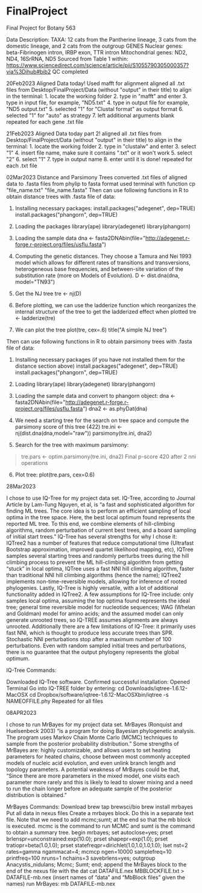 # FinalProject
Final Project for Botany 563

Data Description:
    TAXA: 12 cats from the Pantherine lineage, 3 cats from the domestic lineage, and 2 cats from the outgroup
    GENES
        Nuclear genes: beta-Fibrinogen intron, IRBP exon, TTR intron
        Mitochondrial genes: ND2, ND4, 16SrRNA, ND5
    Sourced from Table 1 within: https://www.sciencedirect.com/science/article/pii/S1055790305000357?via%3Dihub#bib2
    QC completed


20Feb2023
Aligned Data today!
Used mafft for alignment
aligned all .txt files from Desktop/FinalProject/Data (without "output" in their title)
to align in the terminal:
    1. locate the working folder
    2. type in "mafft" and enter
    3. type in input file, for example, "ND5.txt"
    4. type in output file for example, "ND5 output.txt"
    5. selected "1" for "Clustal format" as output format
    6. selected "1" for "auto" as strategy
    7. left additional arguments blank
repeated for each gene .txt file


21Feb2023
Aligned Data today part 2!
aligned all .txt files from Desktop/FinalProject/Data (without "output" in their title)
to align in the terminal:
    1. locate the working folder
    2. type in "clustalw" and enter
    3. select "1"
    4. insert file name, make sure it contains ".txt" or it won't work
    5. select  "2" 
    6. select "1"
    7. type in output name
    8. enter until it is done! 
repeated for each .txt file




02Mar2023
Distance and Parsimony Trees
converted .txt files of aligned data to .fasta files from phylip to fasta format
used terminal with function cp "file_name.txt" "file_name.fasta"
Then can use following functions in R to obtain distance trees with .fasta file of data:
1) Installing necessary packages:
install.packages("adegenet", dep=TRUE)
install.packages("phangorn", dep=TRUE)

2) Loading the packages
library(ape)
library(adegenet)
library(phangorn)

3) Loading the sample data
dna <- fasta2DNAbin(file="http://adegenet.r-forge.r-project.org/files/usflu.fasta")

4) Computing the genetic distances. They choose a Tamura and Nei 1993 model which allows for different rates of transitions and transversions, heterogeneous base frequencies, and between-site variation of the substitution rate (more on Models of Evolution).
D <- dist.dna(dna, model="TN93")

5) Get the NJ tree
tre <- nj(D)

6) Before plotting, we can use the ladderize function which reorganizes the internal structure of the tree to get the ladderized effect when plotted
tre <- ladderize(tre)

7) We can plot the tree
plot(tre, cex=.6)
title("A simple NJ tree")

Then can use following functions in R to obtain parsimony trees with .fasta file of data:
1) Installing necessary packages (if you have not installed them for the distance section above)
install.packages("adegenet", dep=TRUE)
install.packages("phangorn", dep=TRUE)

2) Loading
library(ape)
library(adegenet)
library(phangorn)

3) Loading the sample data and convert to phangorn object:
dna <- fasta2DNAbin(file="http://adegenet.r-forge.r-project.org/files/usflu.fasta")
dna2 <- as.phyDat(dna)

4) We need a starting tree for the search on tree space and compute the parsimony score of this tree (422)
tre.ini <- nj(dist.dna(dna,model="raw"))
parsimony(tre.ini, dna2)

5) Search for the tree with maximum parsimony:
> tre.pars <- optim.parsimony(tre.ini, dna2)
Final p-score 420 after  2 nni operations

6) Plot tree:
plot(tre.pars, cex=0.6)



28Mar2023

I chose to use IQ-Tree for my project data set. IQ-Tree, according to Journal Article by Lam-Tung Nguyen, et al, is “a fast and sophisticated algorithm for finding ML trees. The core idea is to perform an efficient sampling of local optima in the tree space. Here, the best local optimum found represents the reported ML tree. To this end, we combine elements of hill-climbing algorithms, random perturbation of current best trees, and a board sampling of initial start trees.” 
IQ-Tree has several strengths for why I chose it: IQTree2 has a number of features that reduce computational time (Ultrafast Bootstrap approximation, improved quartet likelihood mapping, etc), IQTree samples several starting trees and randomly perturbs trees during the hill climbing process to prevent the ML hill-climbing algorithm from getting “stuck” in local optima, IQTree uses a fast NNI hill climbing algorithm, faster than traditional NNI hill climbing algorithms (hence the name); IQTree2 implements non-time-reversible models, allowing for inference of rooted phylogenies. Lastly, IQ-Tree is highly versatile, with a lot of additional functionality added in IQTree2. 
A few assumptions for IQ-Tree include: only samples local optima, assuming the top optima found represents the ideal tree; general time reversible model for nucleotide sequences; WAG (Whelan and Goldman) model for amino acids; and the assumed model can only generate unrooted trees, so IQ-TREE assumes alignments are always unrooted. 
Additionally there are a few limitations of IQ-Tree: it primarily uses fast NNI, which is thought to produce less accurate trees than SPR. Stochastic NNI perturbations stop after a maximum number of 100 perturbations. Even with random sampled initial trees and perturbations, there is no guarantee that the output phylogeny represents the global optimum. 

IQ-Tree Commands:

Downloaded IQ-Tree software. 
Confirmed successful installation: 
Opened Terminal
Go into IQ-TREE folder by entering:
 cd Downloads/iqtree-1.6.12-MacOSX
cd Dropbox/software/iqtree-1.6.12-MacOSXbin/iqtree -s NAMEOFFILE.phy
Repeated for all files





08APR2023

I chose to run MrBayes for my project data set. MrBayes (Ronquist and Huelsenbeck 2003) “is a program for doing Bayesian phylogenetic analysis. The program uses Markov Chain Monte Carlo (MCMC) techniques to sample from the posterior probability distribution.” Some strengths of MrBayes are:  highly customizable, and allows users to set heating parameters for heated chains, choose between most commonly accepted models of nucleic acid evolution, and even unlink branch length and topology parameters. A potential weakness of MrBayes could be that, “Since there are more parameters in the mixed model, one visits each parameter more rarely and this is likely to lead to slower mixing and a need to run the chain longer before an adequate sample of the posterior distribution is obtained.” 


MrBayes Commands: 
Download
brew tap brewsci/bio
brew install mrbayes
Put all data in nexus files
Create a mrbayes block. Do this in a separate text file. Note that we need to add mcmc;sumt; at the end so that the mb block is executed. mcmc is the command to run MCMC and sumt is the command to obtain a summary tree.
begin mrbayes;
 set autoclose=yes;
 prset brlenspr=unconstrained:exp(10.0);
 prset shapepr=exp(1.0);
 prset tratiopr=beta(1.0,1.0);
 prset statefreqpr=dirichlet(1.0,1.0,1.0,1.0);
 lset nst=2 rates=gamma ngammacat=4;
 mcmcp ngen=10000 samplefreq=10 printfreq=100 nruns=1 nchains=3 savebrlens=yes; outgroup Anacystis_nidulans;
 Mcmc;
 Sumt;
end;
append the MrBayes block to the end of the nexus file with the dat
cat DATAFILE.nex MBBLOCKFILE.txt > DATAFILE-mb.nex (insert names of “data” and “MbBlock files” given the names)
run MrBayes:
mb DATAFILE-mb.nex

